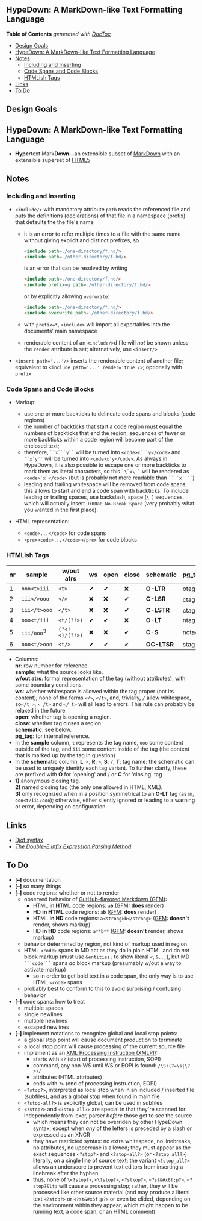 

## HypeDown: A MarkDown-like Text Formatting Language


<!-- START doctoc generated TOC please keep comment here to allow auto update -->
<!-- DON'T EDIT THIS SECTION, INSTEAD RE-RUN doctoc TO UPDATE -->
**Table of Contents**  *generated with [DocToc](https://github.com/thlorenz/doctoc)*

- [Design Goals](#design-goals)
- [HypeDown: A MarkDown-like Text Formatting Language](#hypedown-a-markdown-like-text-formatting-language)
- [Notes](#notes)
  - [Including and Inserting](#including-and-inserting)
  - [Code Spans and Code Blocks](#code-spans-and-code-blocks)
  - [HTMLish Tags](#htmlish-tags)
- [Links](#links)
- [To Do](#to-do)

<!-- END doctoc generated TOC please keep comment here to allow auto update -->

## Design Goals

<!--

### thx to https://github.com/jgm/djot#rationale ###

1. It should be possible to parse djot markup in linear time,
    with no backtracking.

2. Parsing of inline elements should be "local" and not depend
    on what references are defined later. This is not the case
    in commonmark:  `[foo][bar]` might be "[foo]" followed by
    a link with text "bar", or "[foo][bar]", or a link with
    text "foo", or a link with text "foo" followed by
    "[bar]", depending on whether the references `[foo]` and
    `[bar]` are defined elsewhere (perhaps later) in the
    document. This non-locality makes accurate syntax highlighting
    nearly impossible.

3. Rules for emphasis should be simpler. The fact that doubled
    characters are used for strong emphasis in commonmark leads to
    many potential ambiguities, which are resolved by a daunting
    list of 17 rules. It is hard to form a good mental model
    of these rules. Most of the time they interpret things the
    way a human would most naturally interpret them---but not always.

4. Expressive blind spots should be avoided. In commonmark,
    you're out of luck if you want to produce the HTML
    `a<em>?</em>b`, because the flanking rules classify
    the first asterisk in `a*?*b` as right-flanking. There is a
    way around this, but it's ugly (using a numerical entity instead
    of `a`). In djot there should not be expressive blind spots of
    this kind.

5. Rules for what content belongs to a list item should be simple.
    In commonmark, content under a list item must be indented as far
    as the first non-space content after the list marker (or five
    spaces after the marker, in case the list item begins with indented
    code). Many people get confused when their indented content is
    not indented far enough and does not get included in the list item.

6. Parsers should not be forced to recognize unicode character classes,
    HTML tags, or entities, or perform unicode case folding.
    That adds a lot of complexity.

7. The syntax should be friendly to hard-wrapping: hard-wrapping
    a paragraph should not lead to different interpretations, e.g.
    when a number followed by a period ends up at the beginning of
    a line. (I anticipate that many will ask, why hard-wrap at
    all?  Answer:  so that your document is readable just as it
    is, without conversion to HTML and without special editor
    modes that soft-wrap long lines. Remember that source readability
    was one of the prime goals of Markdown and Commonmark.)

8. The syntax should compose uniformly, in the following sense:
    if a sequence of lines has a certain meaning outside a list
    item or block quote, it should have the same meaning inside it.
    This principle is [articulated in the commonmark
    spec](https://spec.commonmark.org/0.30/#principle-of-uniformity),
    but the spec doesn't completely abide by it (see
    commonmark/commonmark-spec#634).

9. It should be possible to attach arbitrary attributes to any
    element.

10. There should be generic containers for text, inline content,
    and block-level content, to which arbitrary attributes can be applied.
    This allows for extensibility using AST transformations.

11. The syntax should be kept as simple as possible, consistent with
    these goals. Thus, for example, we don't need two different
    styles of headings or code blocks.

These goals motivated the following decisions:


- Block-level elements can't interrupt paragraphs (or headings),
  because of goal 7. So in djot the following is a single paragraph, not
  (as commonmark sees it) a paragraph followed by an ordered list
  followed by a block quote followed by a section heading:

  ```
  My favorite number is probably the number
  1. It's the smallest natural number that is
  > 0. With pencils, though, I prefer a
  # 2.
  ```

  Commonmark does make some concessions to goal 7, by forbidding
  lists beginning with markers other than `1.` to interrupt paragraphs.
  But this is a compromise and a sacrifice of regularity and
  predictability in the syntax. Better just to have a general rule.

- An implication of the last decision is that, although "tight"
  lists are still possible (without blank lines between items),
  a *sublist* must always be preceded by a blank line. Thus,
  instead of

  ```
  - Fruits
    - apple
    - orange
  ```

  you must write

  ```
  - Fruits

    - apple
    - orange
  ```

  (This blank line doesn't count against "tightness.")
  reStructuredText makes the same design decision.

- Also to promote goal 7, we allow headings to "lazily"
  span multiple lines:

  ```
  ## My excessively long section heading is too
  long to fit on one line.
  ```

  While we're at it, we'll simplify by removing setext-style
  (underlined) headings. We don't really need two heading
  syntaxes (goal 11).

- To meet goal 5, we have a very simple rule: anything that is
  indented beyond the start of the list marker belongs in
  the list item.

  ```
  1. list item

    > block quote inside item 1

  2. second item
  ```

  In commonmark, this would be parsed as two separate lists with
  a block quote between them, because the block quote is not
  indented far enough. What kept us from using this simple rule
  in commonmark was indented code blocks. If list items are
  going to contain an indented code block, we need to know at
  what column to start counting the indentation, so we fixed on
  the column that makes the list look best (the first column of
  non-space content after the marker):

  ```
  1.  A commonmark list item with an indented code block in it.

          code!
  ```

  In djot, we just get rid of indented code blocks. Most people
  prefer fenced code blocks anyway, and we don't need two
  different ways of writing code blocks (goal 11).

- To meet goal 6 and to avoid the complex rules commonmark
  adopted for handling raw HTML, we simply do not allow raw HTML,
  except in explicitly marked contexts, e.g.
  `` `<a id="foo">`{=html} `` or

  ````
  ``` =html
  <table>
  <tr><td>foo</td></tr>
  </table>
  ```
  ````

  Unlike Markdown, djot is not HTML-centric. Djot documents
  might be rendered to a variety of different formats, so although
  we want to provide the flexibility to include raw content in
  any output format, there is no reason to privilege HTML. For
  similar reasons we do not interpret HTML entities, as
  commonmark does.

- To meet goal 2, we make reference link parsing local.
  Anything that looks like `[foo][bar]` or `[foo][]` gets
  treated as a reference link, regardless of whether `[foo]`
  is defined later in the document. A corollary is that we
  must get rid of shortcut link syntax, with just a single
  bracket pair, `[like this]`. It must always be clear what is a
  link without needing to know the surrounding context.

- In support of goal 6, reference links are no longer
  case-insensitive. Supporting this beyond an ASCII context
  would require building in unicode case folding to every
  implementation, and it doesn't seem necessary.

- A space or newline is required after `>` in block quotes,
  to avoid the violations of the principle of uniformity
  noted in goal 8:

  ```
  >This is not a
  >block quote in djot.
  ```

- To meet goal 3, we avoid using doubled characters for
  strong emphasis. Instead, we use `_` for emphasis and `*` for
  strong emphasis. Emphasis can begin with one of these
  characters, as long as it is not followed by a space,
  and will end when a similar character is encountered,
  as long as it is not preceded by a space and some
  different characters have occurred in between. In the case
  of overlap, the first one to be closed takes precedence.
  (This simple rule also avoids the need we had in commonmark to
  determine unicode character classes---goal 6.)

- Taken just by itself, this last change would introduce a
  number of expressive blind spots. For example, given the
  simple rule,
  ```
  _(_foo_)_
  ```
  parses as
  ``` html
  <em>(</em>foo<em>)</em>
  ```
  rather than
  ``` html
  <em>(<em>foo</em>)</em>
  ```
  If you want the latter
  interpretation, djot allows you to use the syntax
  ```
  _({_foo_})_
  ```
  The `{_` is a `_` that can only open emphasis, and the `_}` is
  a `_` that can only close emphasis. The same can be done with
  `*` or any other inline formatting marker that is ambiguous
  between an opener and closer. These curly braces are
  *required* for certain inline markup, e.g. `{=highlighting=}`,
  `{+insert+}`, and `{-delete-}`, since the characters `=`, `+`,
  and `-` are found often in ordinary text.

- In support of goal 1, code span parsing does not backtrack.
  So if you open a code span and don't close it, it extends to
  the end of the paragraph. That is similar to the way fenced
  code blocks work in commonmark.

  ```
  This is `inline code.
  ```

- In support of goal 9, a generic attribute syntax is
  introduced. Attributes can be attached to any block-level
  element by putting them on the line before it, and to any
  inline-level element by putting them directly after it.

  ```
  {#introduction}
  This is the introductory paragraph, with
  an identifier `introduction`.

             {.important color="blue" #heading}
  ## heading

  The word *atelier*{weight="600"} is French.
  ```

- Since we are going to have generic attributes, we no longer
  support quoted titles in links. One can add a title
  attribute if needed, but this isn't very common, so we don't
  need a special syntax for it:

  ```
  [Link text](url){title="Click me!"}
  ```

- Fenced divs and bracketed spans are introduced in order to
  allow attributes to be attached to arbitrary sequences of
  block-level or inline-level elements. For example,

  ```
  {#warning .sidebar}
  ::: Warning
  This is a warning.
  Here is a word in [français]{lang=fr}.
  :::
  ```

-->

## HypeDown: A MarkDown-like Text Formatting Language

* **Hype**rtext Mark**Down**—an extensible subset of [MarkDown](https://commonmark.org) with an extensible
  superset of [HTML5](https://developer.mozilla.org/en-US/docs/Web/HTML)



## Notes

### Including and Inserting

* `<include/>` with mandatory attribute `path` reads the referenced file and puts the definitions
  (declarations) of that file in a namespace (prefix) that defaults the the file's name
  * it is an error to refer multiple times to a file with the same name without giving explicit and distinct
    prefixes, so

    ```md
    <include path=./one-directory/f.hd/>
    <include path=./other-directory/f.hd/>
    ```

    is an error that can be resolved by writing

    ```md
    <include path=./one-directory/f.hd/>
    <include prefix=g path=./other-directory/f.hd/>
    ```

    or by explicitly allowing `overwrite`:

    ```md
    <include path=./one-directory/f.hd/>
    <include overwrite path=./other-directory/f.hd/>
    ```

  * with `prefix=*`, `<include>` will import all exportables into the documents' main namespace
  * renderable content of an `<include/>`d file will *not* be shown unless the `render` attribute is set;
    alternatively, use `<insert/>`
* `<insert path='...'/>` inserts the renderable content of another file; equivalent to `<include path='...'
  render='true'/>`; optionally with `prefix`

### Code Spans and Code Blocks

* Markup:
  * use one or more backticks to delineate code spans and blocks (code regions)
  * the number of backticks that start a code region must equal the numbers of backticks that end the
    region; sequences of fewer or more backticks within a code region will become part of the enclosed text;
  * therefore, ` ``x```y`` ` will be turned into `<code>x```y</code>` and  ``` ``x`y`` ``` will be turned
    into ``<code>x`y</code>``. As always in HypeDown, it is also possible to escape one or more backticks to
    mark them as literal characters, so this ``` `\`x\`` ``` will be rendered as ```<code>`x`</code>``` (but
    is probably not more readable than ``` `` `x` `` ```)
  * leading and trailing whitespace will be removed from code spans; this allows to start and end a code
    span with backticks. To include leading or trailing spaces, use backslash, space (`\ `) sequences, which
    will actually insert `U+00a0 No-Break Space` (very probably what you wanted in the first place).

* HTML representation:
  * `<code>...</code>` for code spans
  * `<pre><code>...</code></pre>` for code blocks

### HTMLish Tags
<!--
    without       with          open        close
    atrs          atrs

    <t>           <t k=v>       ✅         ❌           ltr           otag
    </>           ———           ❌         ✅           lsr           ctag (empty)
    </t>          ———           ❌         ✅           ls            ctag (named)
    <t/(?!>)      <t k=v/(?!>)  ✅         ❌           lt            ntag
    (?<!<)/(?!>)  ———           ❌         ✅           s             nctag
    <t/>          <t k=v/>      ✅         ✅           ltsr          stag

 -->


| nr |         sample        |   w/out atrs   | ws | open | close |  schematic  |      pg_tag      |
|----|-----------------------|----------------|----|------|-------|-------------|------------------|
|  1 | `ooo<t>iii`           | `<t>`          | ✔  | ✔    | ❌     | **O-LTR**   | otag             |
|  2 | `iii</>ooo`           | `</>`          | ❌  | ❌    | ✔     | **C-LSR**   | ctag<sup>1</sup> |
|  3 | `iii</t>ooo`          | `</t>`         | ❌  | ❌    | ✔     | **C-LSTR**  | ctag<sup>2</sup> |
|  4 | `ooo<t/iii`           | `<t/(?!>)`     | ✔  | ✔    | ❌     | **O-LT**    | ntag             |
|  5 | `iii/ooo`<sup>3</sup> | `(?<!<)/(?!>)` | ❌  | ❌    | ✔     | **C-S**     | nctag            |
|  6 | `ooo<t/>ooo`          | `<t/>`         | ✔  | ✔    | ✔     | **OC-LTSR** | stag             |

* Columns:<br>**nr**: row number for reference. <br>**sample**: what the source looks like. <br>**w/out
  atrs**: formal representation of the tag (without attributes), with some boundary conditions. <br>**ws**:
  whether whitespace is allowed within the tag proper (not its content); none of the forms `</>`, `</t>`,
  and, trivially, `/` allow whitespace, so`</t >`, `< /t>` and `</ t>` will all lead to errors. This rule
  can probably be relaxed in the future. <br>**open**: whether tag is opening a region. <br>**close**:
  whether tag closes a region. <br>**schematic**: see below. <br>**pg_tag**: for internal reference.
* In the **sample** column, `t` represents the tag name, `ooo` some content outside of the tag, and `iii`
  some content inside of the tag (the content that is marked up by the tag in question)
* In the **schematic** column, **L**: `<`, **R**: `>`, **S**: `/`, **T**: tag name: the schematic can be
  used to uniquely identify each tag variant. To further clarify, these are prefixed with **O** for
  'opening' and / or **C** for 'closing' tag
* **1)**&nbsp;anonymous closing tag.<br>**2)**&nbsp;named closing tag (the only one allowed in HTML, XML).
  <br>**3)**&nbsp;only recognized when in a position symmetrical to an **O-LT** tag (as in, `ooo<t/iii/ooo`);
  otherwise, either silently ignored or leading to a warning or error, depending on configuration

## Links

* [Djot syntax](https://htmlpreview.github.io/?https://github.com/jgm/djot/blob/master/doc/syntax.html)
* [*The Double-E Infix Expression Parsing Method*](https://erikeidt.github.io/The-Double-E-Method)


## To Do

* **[–]** documentation
* **[–]** so many things
* **[–]** code regions: whether or not to render
  * observed behavior of [GutHub-flavored Markdown (GFM)](https://github.github.com/gfm/):
    * HTML **in HTML** code regions: <code>a<strong>b</strong></code>
      ([GFM](https://github.github.com/gfm/): **does** render)
    * HD **in HTML** code regions: <code>a**b**</code> ([GFM](https://github.github.com/gfm/): **does**
      render)
    * HTML **in HD** code regions: ```a<strong>b</strong>``` ([GFM](https://github.github.com/gfm/):
      **doesn't** render, shows markup)
    * HD **in HD** code regions: ```a**b**``` ([GFM](https://github.github.com/gfm/): **doesn't** render,
      shows markup)
  * behavior determined by region, not kind of markup used in region
  * HTML `<code>` spans in MD act as they do in plain HTML and do *not* block markup (must use `&entities;`
    to show literal `<`, `&..;`), but MD ```` ```code``` ```` spans *do* block markup (presumably w/out a
    way to activate markup)
    * so in order to get bold text in a code span, the only way is to use HTML `<code>` spans
  * probably best to conform to this to avoid surprising / confusing behavior
* **[–]** code spans: how to treat
  * multiple spaces
  * single newlines
  * multiple newlines
  * escaped newlines
* **[–]** implement notations to recognize global and local stop points:
  * a global stop point will cause document production to terminate
  * a local stop point will cause processing of the current source file
  * implement as an [XML Processing Instruction
    (XMLPI)](https://en.wikipedia.org/wiki/Processing_Instruction):
    * starts with `<?` (start of processing instruction, SOPI)
    * command, any non-WS until WS or EOPI is found: `/\S+(?=\s|\?>)/`
    * attributes (HTML attributes)
    * ends with `?>` (end of processing instruction, EOPI)
  * `<?stop?>`, interpreted as local stop when in an included / inserted file (subfiles), and as a global
    stop when found in main file
  * `<?stop-all?>` is explicitly global, can be used in subfiles
  * `<?stop?>` and `<?stop-all?>` are special in that they're scanned for independently from lexer, parser
    *before* those get to see the source
    * which means they can not be overriden by other HypeDown syntax, except when *any* of the letters is
      preceded by a slash or expressed as an XNCR
    * they have restricted syntax: no extra whitespace, no linebreaks, no attributes, no uppercase is
      allowed; they must appear as the exact sequences `<?stop?>` and `<?stop-all?>` (or `<?stop_all?>`)
      literally, on a single line of source text; the variant `<?stop_all?>` allows an underscore to prevent
      text editors from inserting a linebreak after the hyphen
    * thus, none of `\<?stop?>`, `<\?stop?>`, `<?st\op?>`, `<?st&#x6f;p?>`, `<?stop?&lt;` will cause a
      processing stop; rather, they will be processed like other source material (and may produce a literal
      text `<?stop?>` or `<?st&#x6f;p?>` or even be elided, depending on the environment within they appear,
      which might happen to be running text, a code span, or an HTML comment)

